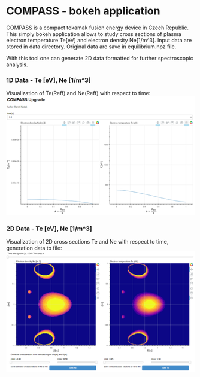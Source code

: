 # COMPASS - bokeh application

COMPASS is a compact tokamak fusion energy device in Czech Republic.  
This simply bokeh application allows to study cross sections of plasma electron temperature Te[eV] and electron density Ne[1/m^3]. Input data are stored in data directory. Original data are save in equilibrium.npz file.

With this tool one can generate 2D data formatted for further spectroscopic analysis.


### 1D Data - Te [eV], Ne [1/m^3]
Visualization of Te(Reff) and Ne(Reff) with respect to time:
![alt text](https://github.com/MKastek/COMPASS/blob/master/images/COMPASS_01.PNG)

### 2D Data - Te [eV], Ne [1/m^3]
Visualization of 2D cross sections Te and Ne with respect to time, generation data to file:
![alt text](https://github.com/MKastek/COMPASS/blob/master/images/COMPASS_02.PNG)
